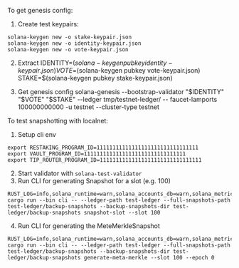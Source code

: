 To get genesis config:
1. Create test keypairs:
```
solana-keygen new -o stake-keypair.json
solana-keygen new -o identity-keypair.json
solana-keygen new -o vote-keypair.json
```
2. Extract
IDENTITY=$(solana-keygen pubkey identity-keypair.json)
VOTE=$(solana-keygen pubkey vote-keypair.json)
STAKE=$(solana-keygen pubkey stake-keypair.json)

3. Get genesis config
solana-genesis   --bootstrap-validator "$IDENTITY" "$VOTE" "$STAKE"   --ledger tmp/testnet-ledger/ --
faucet-lamports 100000000000 -u testnet --cluster-type testnet

To test snapshotting with localnet:
1. Setup cli env
```
export RESTAKING_PROGRAM_ID=11111111111111111111111111111111
export VAULT_PROGRAM_ID=11111111111111111111111111111111
export TIP_ROUTER_PROGRAM_ID=11111111111111111111111111111111
```
2. Start validator with `solana-test-validator`
3. Run CLI for generating Snapshot for a slot (e.g. 100)
```
RUST_LOG=info,solana_runtime=warn,solana_accounts_db=warn,solana_metrics=warn cargo run --bin cli -- --ledger-path test-ledger --full-snapshots-path test-ledger/backup-snapshots --backup-snapshots-dir test-ledger/backup-snapshots snapshot-slot --slot 100
```
4. Run CLI for generating the MeteMerkleSnapshot
```
RUST_LOG=info,solana_runtime=warn,solana_accounts_db=warn,solana_metrics=warn cargo run --bin cli -- --ledger-path test-ledger --full-snapshots-path test-ledger/backup-snapshots --backup-snapshots-dir test-ledger/backup-snapshots generate-meta-merkle --slot 100 --epoch 0
```

